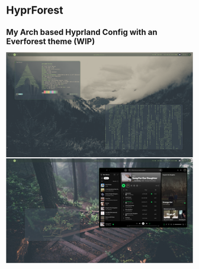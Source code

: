 # HyprForest
## My Arch based Hyprland Config with an Everforest theme (WIP)

![Desktop screenshot 1](assets/desktop1.png "Desktop screenshot 1")
![Desktop screenshot 2](assets/desktop2.png "Desktop screenshot 2")
